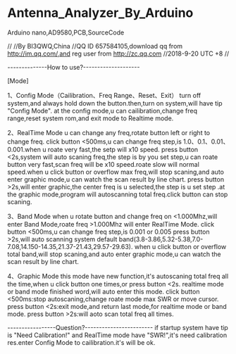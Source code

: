 # Antenna_Analyzer_By_Arduino
Arduino nano,AD9580,PCB,SourceCode


  //
  //By BI3QWQ,China
  //QQ ID 657584105,download qq from http://im.qq.com/,and reg user from http://zc.qq.com
  //2018-9-20 UTC +8
  //
  
  --------------How to use?--------------------

  [Mode]

  1、Config Mode（Cailibration、Freq Range、Reset、Exit）
  turn off system,and always hold down the button.then,turn on system,will have tip "Config Mode".
  at the config mode,u can cailibration,change freq range,reset system rom,and exit mode to Realtime mode.

  2、RealTime Mode
  u can change any freq,rotate button left or right to change freq.
  click button <500ms,u can change freq step,is  1.0、0.1、0.01、0.001.when u roate very fast,the setp will x10 speed.
  press button <2s,system will auto scaning freq,the step is by you set step,u can roate button very fast,scan freq will be x10 speed.roate slow will normal speed.when u click button or  overflow max freq,will stop scaning,and auto enter graphic mode,u can watch the scan result by line chart.
  press button >2s,will enter graphic,the center freq is u selected,the step is u set step .at the graphic mode,program will autoscanning total freq.click button can stop scaning.

  3、Band Mode
  when u rotate button and change freq on <1.000Mhz,will enter Band Mode,roate freq >1.000Mhz will enter  RealTime Mode.
  click button <500ms,u can change freq step,is 0.001 or 0.005
  press button >2s,will auto scanning system default band(3.8-3.86,5.32-5.38,7.0-7.08,14.150-14.35,21.37-21.43,29.57-29.63).
  when u click button or overflow total band,will stop scaning,and auto enter graphic mode,u can watch the scan result by line chart.

  4、Graphic Mode
  this mode have new function,it's autoscaning total freq all the time,when u click button one times,or press button <2s.
  realtime mode or band mode  finished word,will auto enter this mode.
  click button <500ms:stop autoscaning,change roate mode max SWR or move cursor.
  press button <2s:exit mode,and return last mode,for realtime mode or band mode.
  press button >2s:will aoto scan total freq all times.


  -----------------Question?------------------------
  if startup system have tip is "Need Calibration!" and RealTime mode have "SWR!",it's need calibration res.enter Config Mode to cailibration.it's will be ok.
